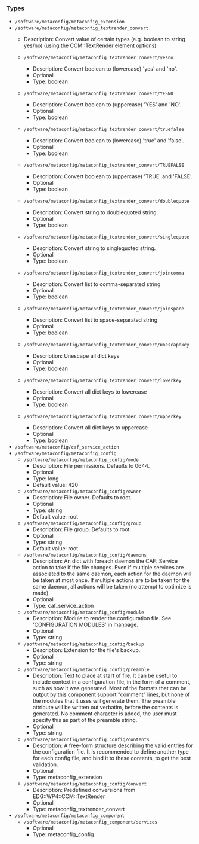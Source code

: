 
### Types

 - `/software/metaconfig/metaconfig_extension`
 - `/software/metaconfig/metaconfig_textrender_convert`
    - Description:
    Convert value of certain types (e.g. boolean to string yes/no)
    (using the CCM::TextRender element options)

    - `/software/metaconfig/metaconfig_textrender_convert/yesno`
        - Description: Convert boolean to (lowercase) 'yes' and 'no'.
        - Optional
        - Type: boolean
    - `/software/metaconfig/metaconfig_textrender_convert/YESNO`
        - Description: Convert boolean to (uppercase) 'YES' and 'NO'.
        - Optional
        - Type: boolean
    - `/software/metaconfig/metaconfig_textrender_convert/truefalse`
        - Description: Convert boolean to (lowercase) 'true' and 'false'.
        - Optional
        - Type: boolean
    - `/software/metaconfig/metaconfig_textrender_convert/TRUEFALSE`
        - Description: Convert boolean to (uppercase) 'TRUE' and 'FALSE'.
        - Optional
        - Type: boolean
    - `/software/metaconfig/metaconfig_textrender_convert/doublequote`
        - Description: Convert string to doublequoted string.
        - Optional
        - Type: boolean
    - `/software/metaconfig/metaconfig_textrender_convert/singlequote`
        - Description: Convert string to singlequoted string.
        - Optional
        - Type: boolean
    - `/software/metaconfig/metaconfig_textrender_convert/joincomma`
        - Description: Convert list to comma-separated string
        - Optional
        - Type: boolean
    - `/software/metaconfig/metaconfig_textrender_convert/joinspace`
        - Description: Convert list to space-separated string
        - Optional
        - Type: boolean
    - `/software/metaconfig/metaconfig_textrender_convert/unescapekey`
        - Description: Unescape all dict keys
        - Optional
        - Type: boolean
    - `/software/metaconfig/metaconfig_textrender_convert/lowerkey`
        - Description: Convert all dict keys to lowercase
        - Optional
        - Type: boolean
    - `/software/metaconfig/metaconfig_textrender_convert/upperkey`
        - Description: Convert all dict keys to uppercase
        - Optional
        - Type: boolean
 - `/software/metaconfig/caf_service_action`
 - `/software/metaconfig/metaconfig_config`
    - `/software/metaconfig/metaconfig_config/mode`
        - Description: File permissions. Defaults to 0644.
        - Optional
        - Type: long
        - Default value: 420
    - `/software/metaconfig/metaconfig_config/owner`
        - Description: File owner. Defaults to root.
        - Optional
        - Type: string
        - Default value: root
    - `/software/metaconfig/metaconfig_config/group`
        - Description: File group. Defaults to root.
        - Optional
        - Type: string
        - Default value: root
    - `/software/metaconfig/metaconfig_config/daemons`
        - Description: An dict with foreach daemon the CAF::Service action to take
      if the file changes.
      Even if multiple services are associated to the same daemon, each action
      for the daemon will be taken at most once.
      If multiple actions are to be taken for the same daemon, all actions
      will be taken (no attempt to optimize is made).
        - Optional
        - Type: caf_service_action
    - `/software/metaconfig/metaconfig_config/module`
        - Description: Module to render the configuration file. See 'CONFIGURATION MODULES' in manpage.
        - Optional
        - Type: string
    - `/software/metaconfig/metaconfig_config/backup`
        - Description: Extension for the file's backup.
        - Optional
        - Type: string
    - `/software/metaconfig/metaconfig_config/preamble`
        - Description: Text to place at start of file.
      It can be useful to include context in a configuration file, in the form of
      a comment, such as how it was generated. Most of the formats that can be
      output by this component support "comment" lines, but none of the modules that
      it uses will generate them. The preamble attribute will be written out
      verbatim, before the contents is generated. No comment character is added,
      the user must specify this as part of the preamble string.
        - Optional
        - Type: string
    - `/software/metaconfig/metaconfig_config/contents`
        - Description: A free-form structure describing the valid entries for the
      configuration file. It is recommended to define another type for each
      config file, and bind it to these contents, to get the best validation.
        - Optional
        - Type: metaconfig_extension
    - `/software/metaconfig/metaconfig_config/convert`
        - Description: Predefined conversions from EDG::WP4::CCM::TextRender
        - Optional
        - Type: metaconfig_textrender_convert
 - `/software/metaconfig/metaconfig_component`
    - `/software/metaconfig/metaconfig_component/services`
        - Optional
        - Type: metaconfig_config
